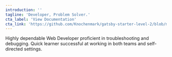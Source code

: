 ```yaml
---
introduction: ''
tagline: 'Developer, Problem Solver.'
cta_label: 'View Documentation'
cta_link: 'https://github.com/Knochenmark/gatsby-starter-level-2/blob/master/README.md'
---
```


Highly dependable Web Developer proficient in troubleshooting and debugging. Quick learner successful at working in both teams and self-directed settings.
